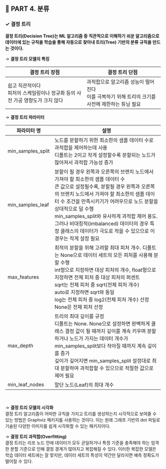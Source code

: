 <h2>📌 PART 4. 분류</h2>
<h3>✓ 결정 트리</h3>

**결정 트리(Decision Tree)는 ML 알고리즘 중 직관적으로 이해하기 쉬운 알고리즘으로 데이터에 있는 규칙을 학습을 통해 자동으로 찾아내 트리(Tree) 기반의 분류 규칙을 만드는 것이다.**

→ **결정 트리 모델의 특징**<br>

<table>
  <thead>
    <tr>
      <th style="text-align: center;">결정 트리 장점</th>
      <th style="text-align: center;">결정 트리 단점</th>
    </tr>
  </thead>
  <tbody>
    <tr>
      <td style="text-align: left;">쉽고 직관적이다<br>피처의 스케일링이나 정규화 등의 사전 가공 영향도가 크지 않다</td>
      <td style="text-align: left;">과적합으로 알고리즘 성능이 떨어진다<br>이를 극복하기 위해 트리의 크기를 사전에 제한하는 튜닝 필요</td>
    </tr>
  </tbody>
</table>

→ **결정 트리 파라미터**<br>

<table>
  <thead>
    <tr>
      <th style="text-align: center;">파라미터 명</th>
      <th style="text-align: center;">설명</th>
    </tr>
  </thead>
  <tbody>
    <tr>
      <td style="text-align: left;">min_samples_split</td>
      <td style="text-align: left;">노드를 분할하기 위한 최소한의 샘플 데이터 수로 과적합을 제어하는데 사용<br>디폴트는 2이고 작게 설정할수록 분할되는 노드가 많아져서 과적합 가능성 증가</td>
    </tr>
    <tr>
      <td style="text-align: left;">min_samples_leaf</td>
      <td style="text-align: left;">분할이 될 경우 왼쪽과 오른쪽의 브랜치 노드에서 가져야 할 최소한의 샘플 데이터 수<br>큰 값으로 설정될수록, 분할될 경우 왼쪽과 오른쪽의 브랜치 노드에서 가져야 할 최소한의 샘플 데이터 수 조건을 만족시키기가 어려우므로 노드 분할을 상대적으로 덜 수행<br>min_samples_split와 유사하게 과적합 제어 용도. 그러나 비대칭적(imbalanced) 데이터의 경우 특정 클래스의 데이터가 극도로 작을 수 있으므로 이 경우는 작게 설정 필요</td>
    </tr>
    <tr>
      <td style="text-align: left;">max_features</td>
      <td style="text-align: left;">최적의 분할을 위해 고려할 최대 피처 개수. 디폴트는 None으로 데이터 세트의 모든 피처를 사용해 분할 수행<br>int형으로 지정하면 대상 피처의 개수, float형으로 지정하면 전체 피처 중 대상 피처의 퍼센트<br>sqrt는 전체 피처 중 sqrt(전체 피처 개수)<br>auto로 지정하면 sqrt와 동일<br>log는 전체 피처 중 log2(전체 피처 개수) 선정<br>None은 전체 피처 선정</td>
    </tr>
    <tr>
      <td style="text-align: left;">max_depth</td>
      <td style="text-align: left;">트리의 최대 깊이를 규정<br>디폴트는 None. None으로 설정하면 완벽하게 클래스 결정 값이 될 때까지 깊이를 계속 키우며 분할하거나 노드가 가지는 데이터 개수가 min_samples_split보다 작아질 때까지 계속 깊이를 증가<br>깊이가 깊어지면 min_samples_split 설정대로 최대 분할하여 과적합할 수 있으므로 적절한 값으로 제어 필요</td>
    </tr>
    <tr>
      <td style="text-align: left;">min_leaf_nodes</td>
      <td style="text-align: left;">말단 노드(Leaf)의 최대 개수</td>
    </tr>
  </tbody>
</table>
<br>

→ **결정 트리 모델의 시각화**<br>
결정 트리 알고리즘이 어떠한 규칙을 가지고 트리를 생성하는지 시각적으로 보여줄 수 있는 방법은 Graphviz 패키지를 사용하는 것이다. 이는 원래 그래프 기반의 dot 파일로 기술된 다양한 이미지를 쉽게 시각화할 수 있는 패키지이다.

→ **결정 트리 과적합(Overfitting)**<br>
결정 트리는 리프 노드 안에 데이터가 모두 균일하거나 특정 기준을 충족해야 하는 엄격한 분할 기준으로 인해 결정 경계가 많아지고 복잡해질 수 있다. 이러한 복잡한 모델은 학습 데이터 세트에는 잘 맞지만, 데이터 세트의 특성이 약간만 달라지면 예측 정확도가 떨어질 수 있다.
